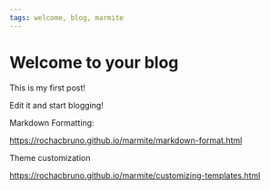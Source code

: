 ```yaml
---
tags: welcome, blog, marmite
---
```


# Welcome to your blog

This is my first post!

Edit it and start blogging!


Markdown Formatting:  

https://rochacbruno.github.io/marmite/markdown-format.html

Theme customization  

https://rochacbruno.github.io/marmite/customizing-templates.html 
